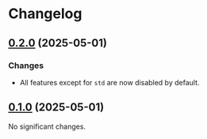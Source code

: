 # Changelog

<!-- changelogging: start -->

## [0.2.0](https://github.com/nekitdev/non-empty-slice/tree/v0.2.0) (2025-05-01)

### Changes

- All features except for `std` are now disabled by default.

## [0.1.0](https://github.com/nekitdev/non-empty-slice/tree/v0.1.0) (2025-05-01)

No significant changes.
